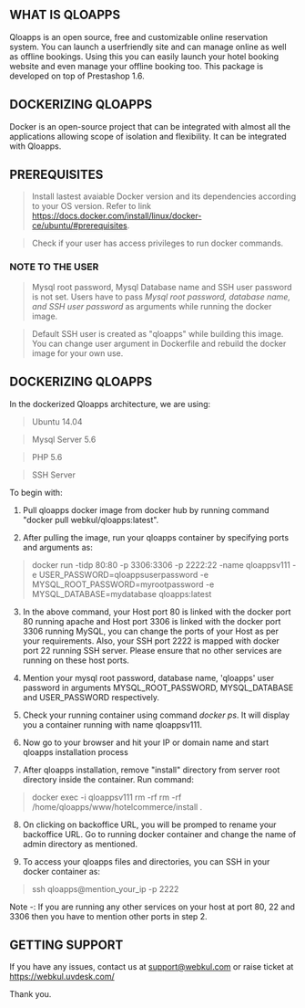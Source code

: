 ## WHAT IS QLOAPPS

Qloapps is an open source, free and customizable online reservation system. You can launch a userfriendly site and can manage online as well as offline bookings. Using this you can easily launch your hotel booking website and even manage your offline booking too. This package is developed on top of Prestashop 1.6.

## DOCKERIZING QLOAPPS

Docker is an open-source project that can be integrated with almost all the applications allowing scope of isolation and flexibility. It can be integrated with  Qloapps.

## PREREQUISITES

> Install lastest avaiable Docker version and its dependencies according to your OS version. Refer to link https://docs.docker.com/install/linux/docker-ce/ubuntu/#prerequisites. 

> Check if your user has access privileges to run docker commands.

### NOTE TO THE USER

> Mysql root password, Mysql Database name and SSH user password is not set. Users have to pass *Mysql root password, database name, and SSH user password* as arguments while running the docker image.

> Default SSH user is created as "qloapps" while building this image. You can change user argument in Dockerfile and rebuild the docker image for your own use.

> 


## DOCKERIZING QLOAPPS

In the dockerized Qloapps architecture, we are using:

> Ubuntu 14.04

> Mysql Server 5.6

> PHP 5.6

> SSH Server

To begin with:

1. Pull qloapps docker image from docker hub by running command "docker pull webkul/qloapps:latest".

2. After pulling the image, run your qloapps container by specifying ports and arguments as: 

> docker run -tidp 80:80 -p 3306:3306 -p 2222:22 -name qloappsv111 -e USER_PASSWORD=qloappsuserpassword -e MYSQL_ROOT_PASSWORD=myrootpassword -e MYSQL_DATABASE=mydatabase qloapps:latest

3. In the above command, your Host port 80 is linked with the docker port 80 running apache and Host port 3306 is linked with the docker port 3306 running MySQL, you can change the ports of your Host as per your requirements. Also, your SSH port 2222 is mapped with docker port 22 running SSH server. Please ensure that no other services are running on these host ports.

4. Mention your mysql root password, database name, 'qloapps' user password in arguments MYSQL_ROOT_PASSWORD, MYSQL_DATABASE and 
USER_PASSWORD respectively.

5. Check your running container using command *docker ps*. It will display you a container running with name qloappsv111.

6. Now go to your browser and hit your IP or domain name and start qloapps installation process

7. After qloapps installation, remove "install" directory from server root directory inside the container. Run command:

> docker exec -i qloappsv111 rm -rf rm -rf /home/qloapps/www/hotelcommerce/install .

8. On clicking on backoffice URL, you will be promped to rename your backoffice URL. Go to running docker container and change the name of admin directory as mentioned.

9. To access your qloapps files and directories, you can SSH in your docker container as:

> ssh qloapps@mention_your_ip -p 2222

Note -: If you are running any other services on your host at port 80, 22 and 3306 then you have to mention other ports in step 2.

## GETTING SUPPORT

If you have any issues, contact us at support@webkul.com or raise ticket at https://webkul.uvdesk.com/


Thank you.
